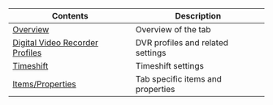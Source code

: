 Contents                                              | Description
------------------------------------------------------|-------------
[Overview](#overview)                                 | Overview of the tab
[Digital Video Recorder Profiles](class/dvrconfig)    | DVR profiles and related settings
[Timeshift](class/timeshift)                          | Timeshift settings
[Items/Properties](#items)                            | Tab specific items and properties
